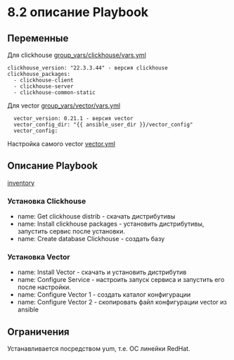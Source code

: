 # 8.2 описание Playbook

## Переменные

Для clickhouse [group_vars/clickhouse/vars.yml](group_vars/clickhouse/vars.yml)
```
clickhouse_version: "22.3.3.44" - версия clickhouse 
clickhouse_packages:
  - clickhouse-client
  - clickhouse-server
  - clickhouse-common-static
```
Для vector [group_vars/vector/vars.yml](group_vars/vector/vars.yml)
```
  vector_version: 0.21.1 - версия vector
  vector_config_dir: "{{ ansible_user_dir }}/vector_config"
  vector_config:
```
Настройка самого vector [vector.yml](templates/vector.yml.j2)

## Описание Playbook 

[inventory](inventory/prod.yml)

### Установка Clickhouse 

- name: Get clickhouse distrib - скачать дистрибутивы
- name: Install clickhouse packages - установить дистрибутивы, запустить сервис после установки.
- name: Create database Clickhouse - создать базу

### Установка Vector
- name: Install Vector - скачать и установить дистрибутив
- name: Configure Service - настроить запуск сервиса и запустить его после настройки.
- name: Configure Vector 1 - создать каталог конфигурации
- name: Configure Vector 2 - скопировать файл конфигурации vector из ansible

## Ограничения
Устанавливается посредством yum, т.е. ОС линейки RedHat.